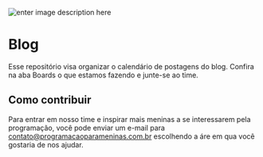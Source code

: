 ![enter image description here](http://www.girlsteachinggirlstocode.org/images/home/feature5.jpg)

# Blog

 Esse repositório visa organizar o calendário de postagens do blog. Confira na aba Boards o que estamos fazendo e junte-se ao time.


## Como contribuir

Para entrar em nosso time e inspirar mais meninas a se interessarem pela programação, você pode enviar um e-mail para contato@programacaoparameninas.com.br escolhendo a áre em qua você gostaria de nos ajudar.
